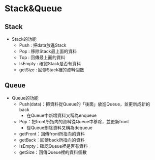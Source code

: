 # Stack&Queue
## Stack
* Stack的功能
  * Push : 把data放進Stack
  * Pop : 移除Stack最上面的資料
  * Top : 回傳最上面的資料
  * IsEmpty : 確認Stack是否有資料
  * getSize : 回傳Stack裡的資料個數
## Queue
* Queue的功能
  * Push(data)：把資料從Queue的「後面」放進Queue，並更新成新的back
    * 在Queue中新增資料又稱為enqueue
  * Pop：把front所指向的資料從Queue中移除，並更新front
    * 從Queue刪除資料又稱為dequeue
  * getFront：回傳front所指向的資料
  * getBack：回傳back所指向的資料
  * IsEmpty：確認Queue裡是否有資料
  * getSize：回傳Queue裡的資料個數
